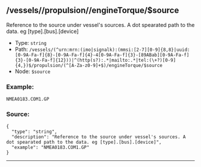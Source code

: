 ## /vessels/<RegExp>/propulsion/<RegExp>/engineTorque/$source

Reference to the source under vessel's sources. A dot spearated path to the data. eg [type].[bus].[device]

* Type: `string`
* Path: `/vessels/(^urn:mrn:(imo|signalk):(mmsi:[2-7][0-9]{8,8}|uuid:[0-9A-Fa-f]{8}-[0-9A-Fa-f]{4}-4[0-9A-Fa-f]{3}-[89ABab][0-9A-Fa-f]{3}-[0-9A-Fa-f]{12}))|^(http(s?):.*|mailto:.*|tel:(\+?)[0-9]{4,})$/propulsion/(^[A-Za-z0-9]+$)/engineTorque/$source`
* Node: `$source`

### Example:
```
NMEA0183.COM1.GP
```

### Source:
```
{
  "type": "string",
  "description": "Reference to the source under vessel's sources. A dot spearated path to the data. eg [type].[bus].[device]",
  "example": "NMEA0183.COM1.GP"
}
```

---
